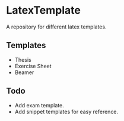 # LatexTemplate
A repository for different latex templates.

## Templates
- Thesis
- Exercise Sheet
- Beamer

## Todo
- Add exam template.
- Add snippet templates for easy reference.
